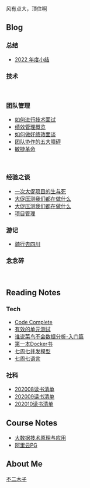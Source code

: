 风有点大，顶住啊

## Blog


### 总结

- [2022 年度小结](summarize/2022_overview.md)


### 技术
<br>


### 团队管理
- [如何进行技术面试](teamlead/interview.md)
- [绩效管理概览](teamlead/performance_overview.md)
- [如何做好绩效面谈](teamlead/performance_interview.md)
- [团队协作的五大障碍](teamlead/dysfunctions_of_team.md)
- [敏捷革命](teamlead/scrum.md)

  

<br>

### 经验之谈
- [一次大促项目的生与死](blog/一次大促项目的生与死.md)
- [大促压测我们都在做什么](blog/大促压测我们都在做什么.md)
- [大促压测我们都在做什么](blog/大促性能优化我们在做什么.md)
- [项目管理](blog/以小窥大项目管理与敏捷开发.md)



### 游记
- [骑行去四川](blog/骑行去四川.md)


### 念念碎

<br>

## Reading Notes

### Tech

- [Code Complete](reading-notes/tech/code-complete.md)
- [有效的单元测试](reading-notes/tech/有效的单元测试.md)
- [谁说菜鸟不会数据分析-入门篇](reading-notes/tech/谁说菜鸟不会数据分析-入门篇.md)
- [第一本Docker书](reading-notes/tech/第一本Docker书.md)
- [七周七并发模型](reading-notes/tech/七周七并发模型.md)
- [七周七语言](reading-notes/tech/七周七语言.md)

### 社科
- [202008读书清单](reading-notes/社科/202008.md)
- [202009读书清单](reading-notes/社科/202009.md)
- [202010读书清单](reading-notes/社科/202010.md)


## Course Notes

- [大数据技术原理与应用](course-notes/大数据技术原理与应用.md)
- [阿里云PG](course-notes/听说PG很给力.md)

## About Me

[不二木子](about-me.md)